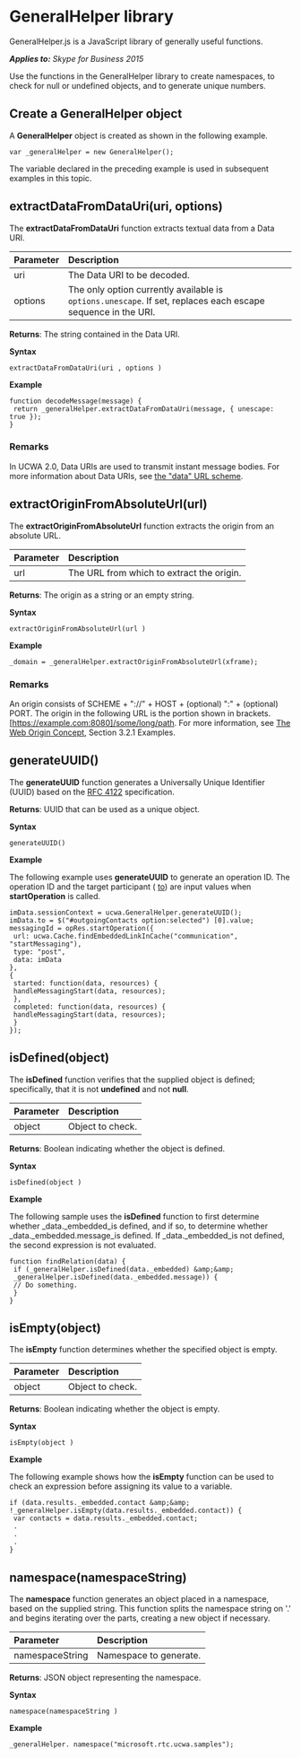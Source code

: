 
# GeneralHelper library
GeneralHelper.js is a JavaScript library of generally useful functions.


 _**Applies to:** Skype for Business 2015_

Use the functions in the GeneralHelper library to create namespaces, to check for null or undefined objects, and to generate unique numbers.

## Create a GeneralHelper object
<a name="sectionSection0"> </a>


A **GeneralHelper** object is created as shown in the following example.


```
var _generalHelper = new GeneralHelper(); 
```

The variable declared in the preceding example is used in subsequent examples in this topic.


## extractDataFromDataUri(uri, options)
<a name="sectionSection1"> </a>


The **extractDataFromDataUri** function extracts textual data from a Data URI.



| <strong>Parameter</strong> | <strong>Description</strong>                                                                                 |
|:---------------------------|:-------------------------------------------------------------------------------------------------------------|
| uri                        | The Data URI to be decoded.                                                                                  |
| options                    | The only option currently available is `options.unescape`. If set, replaces each escape sequence in the URI. |

 **Returns**: The string contained in the Data URI.

 **Syntax**




```
extractDataFromDataUri(uri , options )
```

 **Example**




```
function decodeMessage(message) {
 return _generalHelper.extractDataFromDataUri(message, { unescape: true });
}
```


### Remarks

In UCWA 2.0, Data URIs are used to transmit instant message bodies. For more information about Data URIs, see [the "data" URL scheme](http://tools.ietf.org/html/rfc2397).


## extractOriginFromAbsoluteUrl(url)
<a name="sectionSection2"> </a>


The **extractOriginFromAbsoluteUrl** function extracts the origin from an absolute URL.



| <strong>Parameter</strong> | <strong>Description</strong>              |
|:---------------------------|:------------------------------------------|
| url                        | The URL from which to extract the origin. |

 **Returns**: The origin as a string or an empty string.

 **Syntax**




```
extractOriginFromAbsoluteUrl(url )
```

 **Example**




```
_domain = _generalHelper.extractOriginFromAbsoluteUrl(xframe);
```


### Remarks

An origin consists of SCHEME + "://" + HOST + (optional) ":" + (optional) PORT. The origin in the following URL is the portion shown in brackets. [https://example.com:8080]/some/long/path. For more information, see [The Web Origin Concept](http://tools.ietf.org/html/rfc6454), Section 3.2.1 Examples.


## generateUUID()
<a name="sectionSection3"> </a>


The **generateUUID** function generates a Universally Unique Identifier (UUID) based on the [RFC 4122](http://www.ietf.org/rfc/rfc4122.txt) specification.

 **Returns**: UUID that can be used as a unique object.

 **Syntax**




```
generateUUID()
```

 **Example**

The following example uses **generateUUID** to generate an operation ID. The operation ID and the target participant ( [to](to_ref.md)) are input values when **startOperation** is called.




```
imData.sessionContext = ucwa.GeneralHelper.generateUUID();
imData.to = $("#outgoingContacts option:selected") [0].value;
messagingId = opRes.startOperation({
 url: ucwa.Cache.findEmbeddedLinkInCache("communication", "startMessaging"),
 type: "post",
 data: imData
},
{
 started: function(data, resources) {
 handleMessagingStart(data, resources);
 },
 completed: function(data, resources) {
 handleMessagingStart(data, resources);
 }
});
```


## isDefined(object)
<a name="sectionSection4"> </a>


The **isDefined** function verifies that the supplied object is defined; specifically, that it is not **undefined** and not **null**.



| <strong>Parameter</strong> | <strong>Description</strong> |
|:---------------------------|:-----------------------------|
| object                     | Object to check.             |

 **Returns**: Boolean indicating whether the object is defined.

 **Syntax**




```
isDefined(object )
```

 **Example**

The following sample uses the **isDefined** function to first determine whether _data._embedded_is defined, and if so, to determine whether _data._embedded.message_is defined. If _data._embedded_is not defined, the second expression is not evaluated.




```
function findRelation(data) {
 if (_generalHelper.isDefined(data._embedded) &amp;&amp;
 _generalHelper.isDefined(data._embedded.message)) {
 // Do something.
 }
}
```


## isEmpty(object)
<a name="sectionSection5"> </a>


The **isEmpty** function determines whether the specified object is empty.



| <strong>Parameter</strong> | <strong>Description</strong> |
|:---------------------------|:-----------------------------|
| object                     | Object to check.             |

 **Returns**: Boolean indicating whether the object is empty.

 **Syntax**




```
isEmpty(object )
```

 **Example**

The following example shows how the **isEmpty** function can be used to check an expression before assigning its value to a variable.




```
if (data.results._embedded.contact &amp;&amp; !_generalHelper.isEmpty(data.results._embedded.contact)) {
 var contacts = data.results._embedded.contact;
 .
 .
 .
}
```


## namespace(namespaceString)
<a name="sectionSection6"> </a>


The **namespace** function generates an object placed in a namespace, based on the supplied string. This function splits the namespace string on '.' and begins iterating over the parts, creating a new object if necessary.



| <strong>Parameter</strong> | <strong>Description</strong> |
|:---------------------------|:-----------------------------|
| namespaceString            | Namespace to generate.       |

 **Returns**: JSON object representing the namespace.

 **Syntax**




```
namespace(namespaceString )
```

 **Example**




```
_generalHelper. namespace("microsoft.rtc.ucwa.samples");
```

